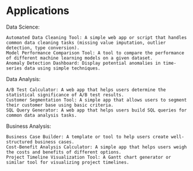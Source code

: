 # Applications

Data Science:

    Automated Data Cleaning Tool: A simple web app or script that handles common data cleaning tasks (missing value imputation, outlier detection, type conversion).
    Model Performance Comparison Tool: A tool to compare the performance of different machine learning models on a given dataset.
    Anomaly Detection Dashboard: Display potential anomalies in time-series data using simple techniques.

Data Analysis:

    A/B Test Calculator: A web app that helps users determine the statistical significance of A/B test results.
    Customer Segmentation Tool: A simple app that allows users to segment their customer base using basic criteria.
    SQL Query Generator: A web app that helps users build SQL queries for common data analysis tasks.

Business Analysis:

    Business Case Builder: A template or tool to help users create well-structured business cases.
    Cost-Benefit Analysis Calculator: A simple app that helps users weigh the costs and benefits of different options.
    Project Timeline Visualization Tool: A Gantt chart generator or similar tool for visualizing project timelines.
